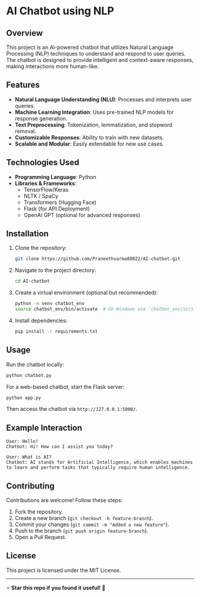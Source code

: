 # AI Chatbot using NLP

## Overview
This project is an AI-powered chatbot that utilizes Natural Language Processing (NLP) techniques to understand and respond to user queries. The chatbot is designed to provide intelligent and context-aware responses, making interactions more human-like.

## Features
- **Natural Language Understanding (NLU)**: Processes and interprets user queries.
- **Machine Learning Integration**: Uses pre-trained NLP models for response generation.
- **Text Preprocessing**: Tokenization, lemmatization, and stopword removal.
- **Customizable Responses**: Ability to train with new datasets.
- **Scalable and Modular**: Easily extendable for new use cases.

## Technologies Used
- **Programming Language**: Python
- **Libraries & Frameworks**:
  - TensorFlow/Keras
  - NLTK / SpaCy
  - Transformers (Hugging Face)
  - Flask (for API Deployment)
  - OpenAI GPT (optional for advanced responses)

## Installation
1. Clone the repository:
   ```bash
   git clone https://github.com/Praneethvarma80022/AI-chatbot.git
   ```
2. Navigate to the project directory:
   ```bash
   cd AI-chatbot
   ```
3. Create a virtual environment (optional but recommended):
   ```bash
   python -m venv chatbot_env
   source chatbot_env/bin/activate  # On Windows use `chatbot_env\Scripts\activate`
   ```
4. Install dependencies:
   ```bash
   pip install -r requirements.txt
   ```

## Usage
Run the chatbot locally:
```bash
python chatbot.py
```

For a web-based chatbot, start the Flask server:
```bash
python app.py
```
Then access the chatbot via `http://127.0.0.1:5000/`.

## Example Interaction
```
User: Hello!
Chatbot: Hi! How can I assist you today?

User: What is AI?
Chatbot: AI stands for Artificial Intelligence, which enables machines to learn and perform tasks that typically require human intelligence.
```

## Contributing
Contributions are welcome! Follow these steps:
1. Fork the repository.
2. Create a new branch (`git checkout -b feature-branch`).
3. Commit your changes (`git commit -m "Added a new feature"`).
4. Push to the branch (`git push origin feature-branch`).
5. Open a Pull Request.

## License
This project is licensed under the MIT License.

---
⭐ **Star this repo if you found it useful!** 🚀

